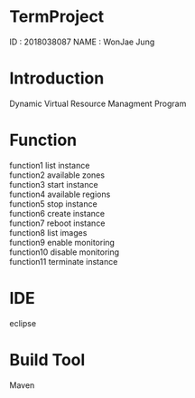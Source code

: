 # TermProject
ID : 2018038087     NAME : WonJae Jung
# Introduction
Dynamic Virtual Resource Managment Program

# Function
function1 	list instance <br/>
function2	  available zones <br/>
function3 	start instance <br/>
function4 	available regions <br/>
function5 	stop instance <br/>
function6 	create instance <br/>
function7 	reboot instance <br/>
function8	  list images <br/>
function9	  enable monitoring <br/>
function10	disable monitoring <br/>
function11	terminate instance <br/>

# IDE
eclipse

# Build Tool
Maven
